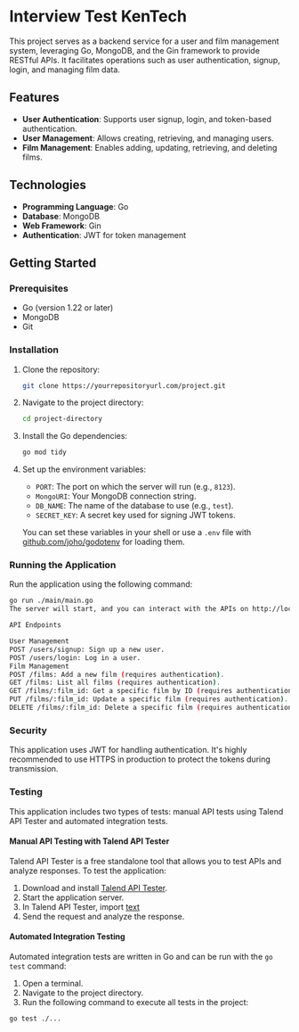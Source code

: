 # Interview Test KenTech

This project serves as a backend service for a user and film management system, leveraging Go, MongoDB, and the Gin framework to provide RESTful APIs. It facilitates operations such as user authentication, signup, login, and managing film data.

## Features

- **User Authentication**: Supports user signup, login, and token-based authentication.
- **User Management**: Allows creating, retrieving, and managing users.
- **Film Management**: Enables adding, updating, retrieving, and deleting films.

## Technologies

- **Programming Language**: Go
- **Database**: MongoDB
- **Web Framework**: Gin
- **Authentication**: JWT for token management

## Getting Started

### Prerequisites

- Go (version 1.22 or later)
- MongoDB
- Git

### Installation

1. Clone the repository:

   ```bash
   git clone https://yourrepositoryurl.com/project.git
   ```

2. Navigate to the project directory:

   ```bash
   cd project-directory
   ```

3. Install the Go dependencies:

   ```bash
   go mod tidy
   ```

4. Set up the environment variables:

   - `PORT`: The port on which the server will run (e.g., `8123`).
   - `MongoURI`: Your MongoDB connection string.
   - `DB_NAME`: The name of the database to use (e.g., `test`).
   - `SECRET_KEY`: A secret key used for signing JWT tokens.

   You can set these variables in your shell or use a `.env` file with [github.com/joho/godotenv](https://github.com/joho/godotenv) for loading them.

### Running the Application

Run the application using the following command:

```bash
go run ./main/main.go
The server will start, and you can interact with the APIs on http://localhost:8123.

API Endpoints

User Management
POST /users/signup: Sign up a new user.
POST /users/login: Log in a user.
Film Management
POST /films: Add a new film (requires authentication).
GET /films: List all films (requires authentication).
GET /films/:film_id: Get a specific film by ID (requires authentication).
PUT /films/:film_id: Update a specific film (requires authentication).
DELETE /films/:film_id: Delete a specific film (requires authentication).
```

### Security

This application uses JWT for handling authentication. It's highly recommended to use HTTPS in production to protect the tokens during transmission.

### Testing

This application includes two types of tests: manual API tests using Talend API Tester and automated integration tests.

#### Manual API Testing with Talend API Tester

Talend API Tester is a free standalone tool that allows you to test APIs and analyze responses. To test the application:

1. Download and install [Talend API Tester](https://www.talend.com/products/api-tester/).
2. Start the application server.
3. In Talend API Tester, import [text](talend_api_test_flow.json)
4. Send the request and analyze the response.

#### Automated Integration Testing

Automated integration tests are written in Go and can be run with the `go test` command:

1. Open a terminal.
2. Navigate to the project directory.
3. Run the following command to execute all tests in the project:

```bash
go test ./...
```